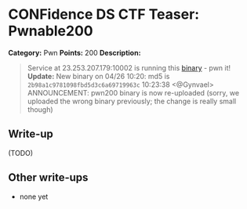 # CONFidence DS CTF Teaser: Pwnable200

**Category:** Pwn
**Points:** 200
**Description:**

> Service at 23.253.207.179:10002 is running this [binary](pwn200) - pwn it!
> **Update:** New binary on 04/26 10:20: md5 is `2b98a1c9781098fbd5d3c6a69719963c`
> 10:23:38 <@Gynvael> ANNOUNCEMENT: pwn200 binary is now re-uploaded (sorry, we uploaded the wrong binary previously; the change is really small though)

## Write-up

(TODO)

## Other write-ups

* none yet
